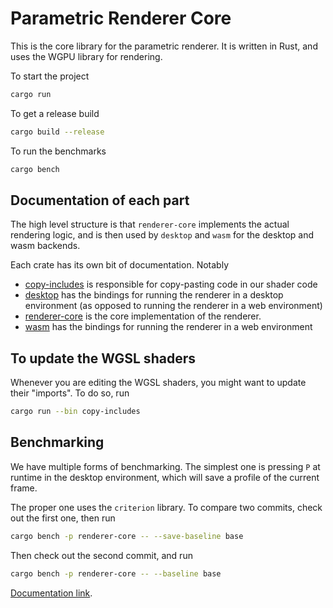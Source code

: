 # Parametric Renderer Core

This is the core library for the parametric renderer. It is written in Rust, and uses the WGPU library for rendering.

To start the project

```bash
cargo run
```

To get a release build

```bash
cargo build --release
```

To run the benchmarks

```bash
cargo bench
```


## Documentation of each part

The high level structure is that `renderer-core` implements the actual rendering logic, and is then used by `desktop` and `wasm` for the desktop and wasm backends.

Each crate has its own bit of documentation. Notably

- [copy-includes](./copy-includes) is responsible for copy-pasting code in our shader code
- [desktop](./desktop) has the bindings for running the renderer in a desktop environment (as opposed to running the renderer in a web environment)
- [renderer-core](./renderer-core) is the core implementation of the renderer.
- [wasm](./wasm) has the bindings for running the renderer in a web environment


## To update the WGSL shaders

Whenever you are editing the WGSL shaders, you might want to update their "imports". To do so, run

```bash
cargo run --bin copy-includes
```

## Benchmarking

We have multiple forms of benchmarking. The simplest one is pressing `P` at runtime in the desktop environment, which will save a profile of the current frame. 

The proper one uses the `criterion` library. To compare two commits, check out the first one, then run

```bash
cargo bench -p renderer-core -- --save-baseline base
```

Then check out the second commit, and run

```bash
cargo bench -p renderer-core -- --baseline base
```

[Documentation link](https://bheisler.github.io/criterion.rs/book/user_guide/command_line_options.html#baselines).
